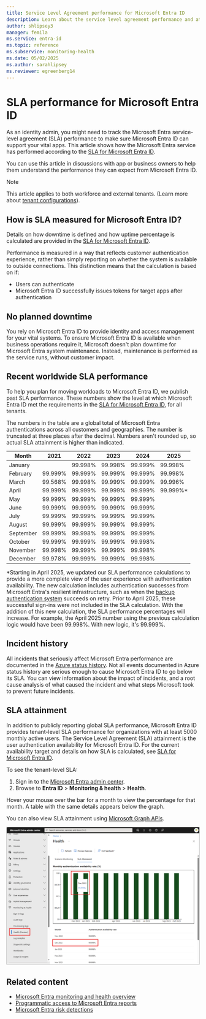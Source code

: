 ```yaml
---
title: Service Level Agreement performance for Microsoft Entra ID
description: Learn about the service level agreement performance and attainment for authentication services in Microsoft Entra ID
author: shlipsey3
manager: femila
ms.service: entra-id
ms.topic: reference
ms.subservice: monitoring-health
ms.date: 05/02/2025
ms.author: sarahlipsey
ms.reviewer: egreenberg14
---
```


# SLA performance for Microsoft Entra ID

As an identity admin, you might need to track the Microsoft Entra service-level agreement (SLA) performance to make sure Microsoft Entra ID can support your vital apps. This article shows how the Microsoft Entra service has performed according to the [SLA for Microsoft Entra ID](https://azure.microsoft.com/support/legal/sla/active-directory/v1_1/).

You can use this article in discussions with app or business owners to help them understand the performance they can expect from Microsoft Entra ID.

> [!NOTE]
> This article applies to both workforce and external tenants. (Learn more about [tenant configurations](~/external-id/tenant-configurations.md)).

## How is SLA measured for Microsoft Entra ID?

Details on how downtime is defined and how uptime percentage is calculated are provided in the [SLA for Microsoft Entra ID](https://azure.microsoft.com/support/legal/sla/active-directory/v1_1/).

Performance is measured in a way that reflects customer authentication experience, rather than simply reporting on whether the system is available to outside connections. This distinction means that the calculation is based on if:

- Users can authenticate
- Microsoft Entra ID successfully issues tokens for target apps after authentication

## No planned downtime

You rely on Microsoft Entra ID to provide identity and access management for your vital systems. To ensure Microsoft Entra ID is available when business operations require it, Microsoft doesn't plan downtime for Microsoft Entra system maintenance. Instead, maintenance is performed as the service runs, without customer impact.

## Recent worldwide SLA performance

To help you plan for moving workloads to Microsoft Entra ID, we publish past SLA performance. These numbers show the level at which Microsoft Entra ID met the requirements in the [SLA for Microsoft Entra ID](https://azure.microsoft.com/support/legal/sla/active-directory/v1_1/), for all tenants.

The numbers in the table are a global total of Microsoft Entra authentications across all customers and geographies. The number is truncated at three places after the decimal. Numbers aren't rounded up, so actual SLA attainment is higher than indicated.

| Month     | 2021    | 2022    | 2023    | 2024    | 2025    |
| ---       | ---     | ---     | ---     | ---     | ---     |
| January   |         | 99.998% | 99.998% | 99.999% | 99.998% |
| February  | 99.999% | 99.999% | 99.999% | 99.999% | 99.998% |
| March     | 99.568% | 99.998% | 99.999% | 99.999% | 99.996% |
| April     | 99.999% | 99.999% | 99.999% | 99.999% | 99.999%*|
| May       | 99.999% | 99.999% | 99.999% | 99.999% |         |
| June      | 99.999% | 99.999% | 99.999% | 99.999% |         |
| July      | 99.999% | 99.999% | 99.999% | 99.999% |         |
| August    | 99.999% | 99.999% | 99.999% | 99.999% |         |
| September | 99.999% | 99.998% | 99.999% | 99.999% |         |
| October   | 99.999% | 99.999% | 99.999% | 99.998% |         |
| November  | 99.998% | 99.999% | 99.999% | 99.998% |         |
| December  | 99.978% | 99.999% | 99.999% | 99.998% |         |

<a name='how-is-azure-ad-sla-measured-'></a>

*Starting in April 2025, we updated our SLA performance calculations to provide a more complete view of the user experience with authentication availability. The new calculation includes authentication successes from Microsoft Entra's resilient infrastructure, such as when the [backup authentication system](../../architecture/backup-authentication-system.md) succeeds on retry. Prior to April 2025, these successful sign-ins were not included in the SLA calculation. With the addition of this new calculation, the SLA performance percentages will increase. For example, the April 2025 number using the previous calculation logic would have been 99.998%. With new logic, it's 99.999%.

## Incident history

All incidents that seriously affect Microsoft Entra performance are documented in the [Azure status history](https://azure.status.microsoft/status/history/). Not all events documented in Azure status history are serious enough to cause Microsoft Entra ID to go below its SLA. You can view information about the impact of incidents, and a root cause analysis of what caused the incident and what steps Microsoft took to prevent future incidents.

## SLA attainment

In addition to publicly reporting global SLA performance, Microsoft Entra ID provides tenant-level SLA performance for organizations with at least 5000 monthly active users. The Service Level Agreement (SLA) attainment is the user authentication availability for Microsoft Entra ID. For the current availability target and details on how SLA is calculated, see [SLA for Microsoft Entra ID](https://azure.microsoft.com/support/legal/sla/active-directory/v1_1/).

To see the tenant-level SLA:

1. Sign in to the [Microsoft Entra admin center](https://entra.microsoft.com).
1. Browse to **Entra ID** > **Monitoring & health** > **Health**.

Hover your mouse over the bar for a month to view the percentage for that month. A table with the same details appears below the graph.

You can also view SLA attainment using [Microsoft Graph APIs](/graph/api/resources/azureadauthentication?view=graph-rest-beta&preserve-view=true).

![Screenshot of the SLA attainment report.](media/concept-microsoft-entra-health/sla-attainment.png)

## Related content

- [Microsoft Entra monitoring and health overview](overview-monitoring-health.md)
- [Programmatic access to Microsoft Entra reports](howto-enable-microsoft-graph-activity-logs.md)
- [Microsoft Entra risk detections](../../id-protection/overview-identity-protection.md)
